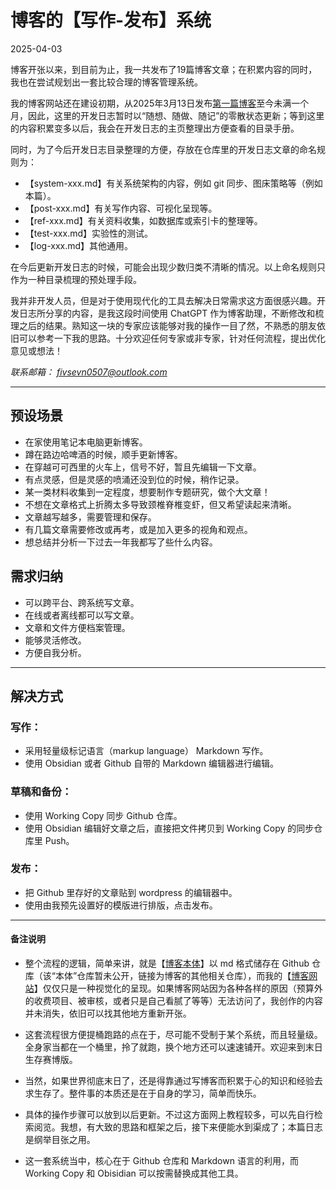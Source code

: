 # 博客的【写作-发布】系统

2025-04-03

博客开张以来，到目前为止，我一共发布了19篇博客文章；在积累内容的同时，我也在尝试规划出一套比较合理的博客管理系统。  


我的博客网站还在建设初期，从2025年3月13日发布[第一篇博客](https://fivsevn.home.blog/2025/03/13/波洛去埃及/#more-55)至今未满一个月，因此，这里的开发日志暂时以“随想、随做、随记”的零散状态更新；等到这里的内容积累变多以后，我会在开发日志的主页整理出方便查看的目录手册。  


同时，为了今后开发日志目录整理的方便，存放在仓库里的开发日志文章的命名规则为：  

- 【system-xxx.md】有关系统架构的内容，例如 git 同步、图床策略等（例如本篇）。  
- 【post-xxx.md】有关写作内容、可视化呈现等。  
- 【ref-xxx.md】有关资料收集，如数据库或索引卡的整理等。  
- 【test-xxx.md】实验性的测试。  
- 【log-xxx.md】其他通用。  

在今后更新开发日志的时候，可能会出现少数归类不清晰的情况。以上命名规则只作为一种目录梳理的预处理手段。  


我并非开发人员，但是对于使用现代化的工具去解决日常需求这方面很感兴趣。开发日志所分享的内容，是我这段时间使用 ChatGPT 作为博客助理，不断修改和梳理之后的结果。熟知这一块的专家应该能够对我的操作一目了然，不熟悉的朋友依旧可以参考一下我的思路。十分欢迎任何专家或非专家，针对任何流程，提出优化意见或想法！  

*联系邮箱： fivsevn0507@outlook.com*

---

## 预设场景  
  
- 在家使用笔记本电脑更新博客。  
- 蹲在路边哈啤酒的时候，顺手更新博客。  
- 在穿越可可西里的火车上，信号不好，暂且先编辑一下文章。  
- 有点灵感，但是灵感的喷涌还没到位的时候，稍作记录。  
- 某一类材料收集到一定程度，想要制作专题研究，做个大文章！  
- 不想在文章格式上折腾太多导致颈椎脊椎变虾，但又希望读起来清晰。  
- 文章越写越多，需要管理和保存。  
- 有几篇文章需要修改或再考，或是加入更多的视角和观点。  
- 想总结并分析一下过去一年我都写了些什么内容。  


## 需求归纳  
  
- 可以跨平台、跨系统写文章。  
- 在线或者离线都可以写文章。  
- 文章和文件方便档案管理。  
- 能够灵活修改。  
- 方便自我分析。  
  
---

## 解决方式  
  
### 写作：  
- 采用轻量级标记语言（markup language） Markdown 写作。  
- 使用 Obsidian 或者 Github 自带的 Markdown 编辑器进行编辑。  

### 草稿和备份：  
- 使用 Working Copy 同步 Github 仓库。  
- 使用 Obsidian 编辑好文章之后，直接把文件拷贝到 Working Copy 的同步仓库里 Push。  

### 发布：  
- 把 Github 里存好的文章贴到 wordpress 的编辑器中。  
- 使用由我预先设置好的模版进行排版，点击发布。  
  
---

#### 备注说明  
  
- 整个流程的逻辑，简单来讲，就是【[博客本体](https://github.com/fivsevn)】以 md 格式储存在 Github 仓库（该“本体”仓库暂未公开，链接为博客的其他相关仓库），而我的【[博客网站](https://fivsevn.home.blog)】仅仅只是一种视觉化的呈现。如果博客网站因为各种各样的原因（预算外的收费项目、被审核，或者只是自己看腻了等等）无法访问了，我创作的内容并未消失，依旧可以找其他地方重新开张。    

- 这套流程很方便提桶跑路的点在于，尽可能不受制于某个系统，而且轻量级。全身家当都在一个桶里，拎了就跑，换个地方还可以速速铺开。欢迎来到末日生存赛博版。  
  
- 当然，如果世界彻底末日了，还是得靠通过写博客而积累于心的知识和经验去求生存了。整件事的本质还是在于自身的学习，简单而快乐。  

- 具体的操作步骤可以放到以后更新。不过这方面网上教程较多，可以先自行检索阅览。我想，有大致的思路和框架之后，接下来便能水到渠成了；本篇日志是纲举目张之用。  

- 这一套系统当中，核心在于 Github 仓库和 Markdown 语言的利用，而 Working Copy 和 Obisidian 可以按需替换成其他工具。  
